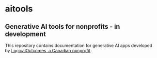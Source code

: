 # aitools

## Generative AI tools for nonprofits - in development

This repository contains documentation for generative AI apps developed by [LogicalOutcomes, a Canadian nonprofit](https://www.logicaloutcomes.net/resources/). 



